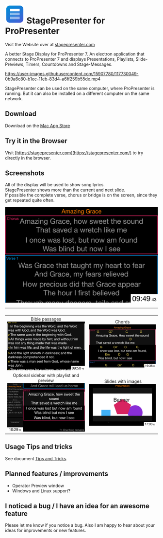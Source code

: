 
# ![Icon](/readme_res/icon64x64.png?raw=true) StagePresenter for ProPresenter

Visit the Website over at [stagepresenter.com](https://stagepresenter.com/)

A better Stage Display for ProPresenter 7.
An electron application that connects to ProPresenter 7 and
displays Presentations, Playlists, Slide-Previews, Timers, Countdowns and Stage-Messages.

https://user-images.githubusercontent.com/15907780/117730049-0b9a6c80-b1ec-11eb-83d4-a6ff259b55de.mp4

StagePresenter can be used on the same computer, where ProPresenter is running.
But it can also be installed on a different computer on the same network.

## Download

Download on the [Mac App Store](https://apps.apple.com/us/app/stagepresenter/id1566729423)

## Try it in the Browser

Visit [https://stagepresenter.com](https://stagepresenter.com/) to try directly in the browser.

## Screenshots

All of the display will be used to show song lyrics.<br>
StagePresenter shows more than the current and next slide.<br>
If possible the complete verse, chorus or bridge is on the screen, since they get repeated quite often.

![StagePresenter Screenshot Normal](/readme_res/StagePresenter_Song.png?raw=true)

| | |
:-------------------------:|:-------------------------:
Bible passages ![](/readme_res/StagePresenter_Bible.png?raw=true) | Chords ![](/readme_res/StagePresenter_Chords.png?raw=true)
Optional sidebar with playlist and preview ![](/readme_res/StagePresenter_Song_Playlist.png?raw=true) | Slides with images ![](/readme_res/Stagepresenter_Slide_Image.png?raw=true)

## Usage Tips and tricks
See document [Tips and Tricks](/tips_and_tricks.md).

## Planned features / improvements
- Operator Preview window
- Windows and Linux support?

## I noticed a bug / I have an idea for an awesome feature
Please let me know if you notice a bug.
Also I am happy to hear about your ideas for improvements or new features.
